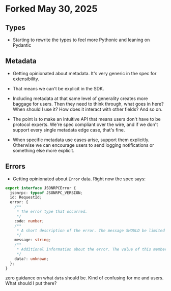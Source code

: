 # Forked May 30, 2025

## Types

- Starting to rewrite the types to feel more Pythonic and leaning on Pydantic

## Metadata

- Getting opinionated about metadata. It's very generic in the spec for extensibility.

- That means we can't be explicit in the SDK.

- Including metadata at that same level of generality creates more baggage for users.
Then they need to think through, what goes in here? When should I use it? How does it
interact with other fields? And so on.

- The point is to make an intuitive API that means users don't have to be protocol
experts. We're spec compliant over the wire, and if we don't support every single
metadata edge case, that's fine.

- When specific metadata use cases arise, support them explicitly. Otherwise we can
encourage users to send logging notifications or something else more explicit.

## Errors

- Getting opinionated about `Error` data. Right now the spec says:

```typescript
export interface JSONRPCError {
  jsonrpc: typeof JSONRPC_VERSION;
  id: RequestId;
  error: {
    /**
     * The error type that occurred.
     */
    code: number;
    /**
     * A short description of the error. The message SHOULD be limited to a concise single sentence.
     */
    message: string;
    /**
     * Additional information about the error. The value of this member is defined by the sender (e.g. detailed error information, nested errors etc.).
     */
    data?: unknown;
  };
}
```

zero guidance on what `data` should be. Kind of confusing for me and users. What should
I put there?
